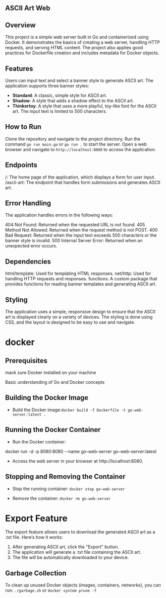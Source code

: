 ## ASCII Art Web 

## Overview

This project is a simple web server built in Go and containerized using Docker. It demonstrates the basics of creating a web server, handling HTTP requests, and serving HTML content. The project also applies good practices for Dockerfile creation and includes metadata for Docker objects.

## Features

Users can input text and select a banner style to generate ASCII art.
The application supports three banner styles:
  * **Standard**: A classic, simple style for ASCII art.
  * **Shadow**: A style that adds a shadow effect to the ASCII art.
  * **Thinkertoy**: A style that uses a more playful, toy-like font for the ASCII art.
The input text is limited to 500 characters.

## How to Run
Clone the repository and navigate to the project directory.
Run the command `go run main.go` or `go run .` to start the server.
Open a web browser and navigate to `http://localhost:8080` to access the application.

## Endpoints
/: The home page of the application, which displays a form for user input.
/ascii-art: The endpoint that handles form submissions and generates ASCII art.

## Error Handling
The application handles errors in the following ways:

404 Not Found: Returned when the requested URL is not found.
405 Method Not Allowed: Returned when the request method is not POST.
400 Bad Request: Returned when the input text exceeds 500 characters or the banner style is invalid.
500 Internal Server Error: Returned when an unexpected error occurs.

## Dependencies
html/template: Used for templating HTML responses.
net/http: Used for handling HTTP requests and responses.
functions: A custom package that provides functions for reading banner templates and generating ASCII art.

## Styling
The application uses a simple, responsive design to ensure that the ASCII art is displayed clearly on a variety of devices. The styling is done using CSS, and the layout is designed to be easy to use and navigate.
# docker
## Prerequisites

mack sure Docker installed on your machine

Basic understanding of Go and Docker concepts

## Building the Docker Image

* Build the Docker image:`docker build -f Dockerfile -t go-web-server:latest .`

## Running the Docker Container
* Run the Docker container:


docker run -d -p 8080:8080 --name go-web-server go-web-server:latest
 * Access the web server in your browser at http://localhost:8080.

 ## Stopping and Removing the Container
- Stop the running container: ` docker stop go-web-server `

- Remove the container: `docker rm go-web-server`

# Export Feature
The export feature allows users to download the generated ASCII art as a .txt file. Here’s how it works:

1. After generating ASCII art, click the "Export" button.
2. The application will generate a .txt file containing the ASCII art.
3. The file will be automatically downloaded to your device.

## Garbage Collection
To clean up unused Docker objects (images, containers, networks), you can run: `./garbage.sh` or `docker system prune -f`



